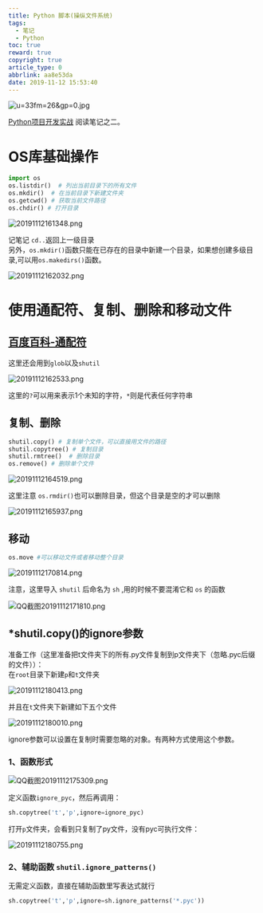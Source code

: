 ```yaml
---
title: Python 脚本(操纵文件系统)
tags:
  - 笔记
  - Python
toc: true
reward: true
copyright: true
article_type: 0
abbrlink: aa8e53da
date: 2019-11-12 15:53:40
---
```


![u=33fm=26&gp=0.jpg](https://cdn.jsdelivr.net/gh/Anyway521/blogpic@main/image/imageu=33fm=26&gp=0.jpg)

[Python项目开发实战](https://wenku.baidu.com/view/577ded786f1aff00bfd51e17.html) 阅读笔记之二。

<!-- more -->
# OS库基础操作
```py 
import os
os.listdir()  # 列出当前目录下的所有文件
os.mkdir()  # 在当前目录下新建文件夹
os.getcwd() # 获取当前文件路径
os.chdir() # 打开目录 
```
![20191112161348.png](https://cdn.jsdelivr.net/gh/Anyway521/blogpic@main/image/image20191112161348.png)

记笔记 `cd..`返回上一级目录  
另外，`os.mkdir()`函数只能在已存在的目录中新建一个目录，如果想创建多级目录,可以用`os.makedirs()`函数。

![20191112162032.png](https://cdn.jsdelivr.net/gh/Anyway521/blogpic@main/image/image20191112162032.png)

# 使用通配符、复制、删除和移动文件

## [百度百科-通配符](https://baike.baidu.com/item/通配符/92991?fr=aladdin)  
这里还会用到`glob`以及`shutil`  

![20191112162533.png](https://cdn.jsdelivr.net/gh/Anyway521/blogpic@main/image/image20191112162533.png)

这里的`?`可以用来表示1个未知的字符，`*`则是代表任何字符串

## 复制、删除
```py 
shutil.copy() # 复制单个文件，可以直接用文件的路径
shutil.copytree() # 复制目录
shutil.rmtree()  # 删除目录
os.remove() # 删除单个文件
```
![20191112164519.png](https://cdn.jsdelivr.net/gh/Anyway521/blogpic@main/image/image20191112164519.png)

这里注意 `os.rmdir()`也可以删除目录，但这个目录是空的才可以删除

![20191112165937.png](https://cdn.jsdelivr.net/gh/Anyway521/blogpic@main/image/image20191112165937.png)

## 移动
```py 
os.move #可以移动文件或者移动整个目录
```
![20191112170814.png](https://cdn.jsdelivr.net/gh/Anyway521/blogpic@main/image/image20191112170814.png)

注意，这里导入 `shutil` 后命名为 `sh` ,用的时候不要混淆它和 `os` 的函数

![QQ截图20191112171810.png](https://cdn.jsdelivr.net/gh/Anyway521/blogpic@main/image/imageQQ截图20191112171810.png)

## *shutil.copy()的ignore参数
准备工作（这里准备把t文件夹下的所有.py文件复制到p文件夹下（忽略.pyc后缀的文件））：  
在`root`目录下新建`p`和`t`文件夹 

![20191112180413.png](https://cdn.jsdelivr.net/gh/Anyway521/blogpic@main/image/image20191112180413.png)

并且在`t`文件夹下新建如下五个文件

![20191112180010.png](https://cdn.jsdelivr.net/gh/Anyway521/blogpic@main/image/image20191112180010.png)

ignore参数可以设置在复制时需要忽略的对象。有两种方式使用这个参数。  

### 1、函数形式

![QQ截图20191112175309.png](https://cdn.jsdelivr.net/gh/Anyway521/blogpic@main/image/imageQQ截图20191112175309.png)

定义函数`ignore_pyc`，然后再调用：
```py 
sh.copytree('t','p',ignore=ignore_pyc)
```
打开`p`文件夹，会看到只复制了py文件，没有pyc可执行文件：

![20191112180755.png](https://cdn.jsdelivr.net/gh/Anyway521/blogpic@main/image/image20191112180755.png)

### 2、辅助函数 `shutil.ignore_patterns()`
无需定义函数，直接在辅助函数里写表达式就行
```py 
sh.copytree('t','p',ignore=sh.ignore_patterns('*.pyc'))
```